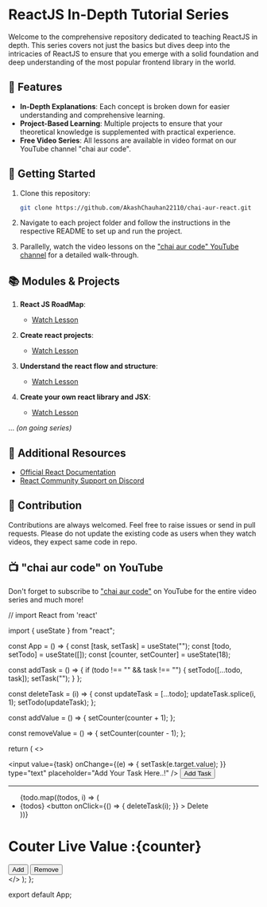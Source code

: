 # ReactJS In-Depth Tutorial Series

Welcome to the comprehensive repository dedicated to teaching ReactJS in depth. This series covers not just the basics but dives deep into the intricacies of ReactJS to ensure that you emerge with a solid foundation and deep understanding of the most popular frontend library in the world.

## 🌟 Features

- **In-Depth Explanations**: Each concept is broken down for easier understanding and comprehensive learning.
- **Project-Based Learning**: Multiple projects to ensure that your theoretical knowledge is supplemented with practical experience.
- **Free Video Series**: All lessons are available in video format on our YouTube channel "chai aur code".

## 🚀 Getting Started

1. Clone this repository:
   ```bash
   git clone https://github.com/AkashChauhan22110/chai-aur-react.git
   ```

2. Navigate to each project folder and follow the instructions in the respective README to set up and run the project.

3. Parallelly, watch the video lessons on the ["chai aur code" YouTube channel](https://www.youtube.com/channel/UCNQ6FEtztATuaVhZKCY28Yw) for a detailed walk-through.

## 📚 Modules & Projects

1. **React JS RoadMap**:
   
   - [Watch Lesson](https://www.youtube.com/watch?v=vz1RlUyrc3w&list=PLu71SKxNbfoDqgPchmvIsL4hTnJIrtige)

2. **Create react projects**:
   - [Watch Lesson](https://www.youtube.com/watch?v=k3KqQvywToE&list=PLu71SKxNbfoDqgPchmvIsL4hTnJIrtige&index=2)

3. **Understand the react flow and structure**:
   - [Watch Lesson](https://www.youtube.com/watch?v=yNbnA5pryMg&list=PLu71SKxNbfoDqgPchmvIsL4hTnJIrtige&index=3)
4. **Create your own react library and JSX**:
   - [Watch Lesson](https://www.youtube.com/watch?v=kAOuj6o7Kxs&list=PLu71SKxNbfoDqgPchmvIsL4hTnJIrtige&index=4)

... _(on going series)_

## 📖 Additional Resources

- [Official React Documentation](https://reactjs.org/docs/getting-started.html)
- [React Community Support on Discord](https://hitesh.ai/discord)

## 💼 Contribution

Contributions are always welcomed. Feel free to raise issues or send in pull requests. Please do not update the existing code as users when they watch videos, they expect same code in repo.

## 📺 "chai aur code" on YouTube

Don't forget to subscribe to ["chai aur code"](https://www.youtube.com/channel/UCNQ6FEtztATuaVhZKCY28Yw) on YouTube for the entire video series and much more!

// import React from 'react'

import { useState } from "react";

const App = () => {
  const [task, setTask] = useState("");
  const [todo, setTodo] = useState([]);
  const [counter, setCounter] = useState(18);

  const addTask = () => {
    if (todo !== "" && task !== "") {
      setTodo([...todo, task]);
      setTask("");
    }
  };

  const deleteTask = (i) => {
    const updateTask = [...todo];
    updateTask.splice(i, 1);
    setTodo(updateTask);
  };

  const addValue = () => {
    setCounter(counter + 1);
  };

  const removeValue = () => {
    setCounter(counter - 1);
  };

  return (
    <>
      <div>
        <div>
          <input
            value={task}
            onChange={(e) => {
              setTask(e.target.value);
            }}
            type="text"
            placeholder="Add Your Task Here..!"
          />
          <button onClick={addTask}>Add Task</button>
        </div>
        <hr />
        <div>
          <ul>
            {todo.map((todos, i) => (
              <li key={i}>
                {todos}
                <button
                  onClick={() => {
                    deleteTask(i);
                  }}
                >
                  Delete
                </button>
              </li>
            ))}
          </ul>
        </div>
      </div>
      <div>
        <h1>Couter Live Value :{counter}</h1>
        <button onClick={addValue}>Add</button>
        <button onClick={removeValue}>Remove</button>
      </div>
    </>
  );
};

export default App;
